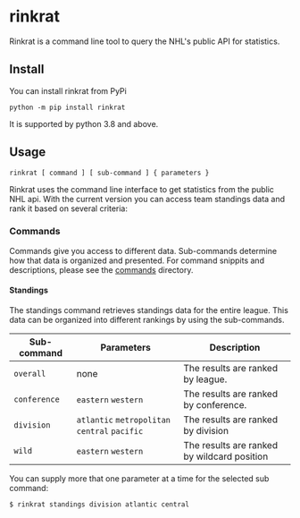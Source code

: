 # rinkrat
Rinkrat is a command line tool to query the NHL's public API for statistics.

## Install
You can install rinkrat from PyPi

    python -m pip install rinkrat

It is supported by python 3.8 and above.

## Usage

    rinkrat [ command ] [ sub-command ] { parameters }

Rinkrat uses the command line interface to get statistics from the public NHL api. With the current version you can access team standings data and rank it based on several criteria:

### Commands
Commands give you access to different data. Sub-commands determine how that data is organized and presented. For command snippits and descriptions, please see the [commands](docs/commands/README.md) directory.

#### Standings
The standings command retrieves standings data for the entire league. This data can be organized into different rankings by using the sub-commands.

|Sub-command   |Parameters   |Description   |
|---|---|---|
|`overall`  |none   |The results are ranked by league.   |
|`conference`   |`eastern` `western`   |The results are ranked by conference.  |
|`division`   |`atlantic` `metropolitan` `central` `pacific`   |The results are ranked by division  |
|`wild`   |`eastern` `western`   |The results are ranked by wildcard position  |

You can supply more that one parameter at a time for the selected sub command:

    $ rinkrat standings division atlantic central


